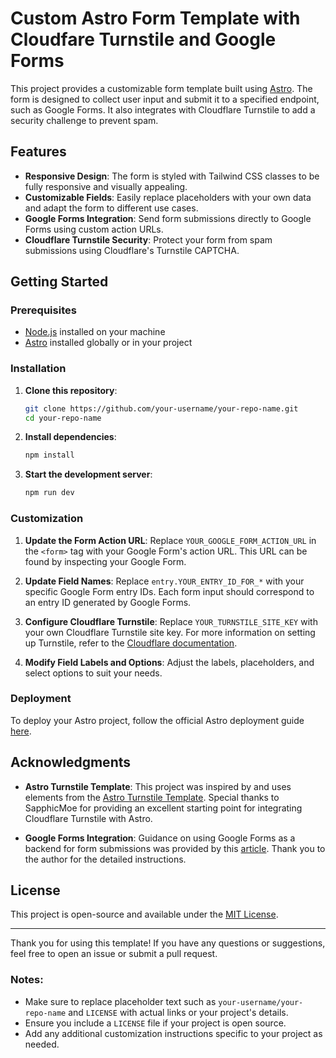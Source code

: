 
# Custom Astro Form Template with Cloudfare Turnstile and Google Forms

This project provides a customizable form template built using [Astro](https://astro.build/). The form is designed to collect user input and submit it to a specified endpoint, such as Google Forms. It also integrates with Cloudflare Turnstile to add a security challenge to prevent spam.

## Features

- **Responsive Design**: The form is styled with Tailwind CSS classes to be fully responsive and visually appealing.
- **Customizable Fields**: Easily replace placeholders with your own data and adapt the form to different use cases.
- **Google Forms Integration**: Send form submissions directly to Google Forms using custom action URLs.
- **Cloudflare Turnstile Security**: Protect your form from spam submissions using Cloudflare's Turnstile CAPTCHA.

## Getting Started

### Prerequisites

- [Node.js](https://nodejs.org/) installed on your machine
- [Astro](https://astro.build/) installed globally or in your project

### Installation

1. **Clone this repository**:
   ```bash
   git clone https://github.com/your-username/your-repo-name.git
   cd your-repo-name
   ```

2. **Install dependencies**:
   ```bash
   npm install
   ```

3. **Start the development server**:
   ```bash
   npm run dev
   ```

### Customization

1. **Update the Form Action URL**: 
   Replace `YOUR_GOOGLE_FORM_ACTION_URL` in the `<form>` tag with your Google Form's action URL. This URL can be found by inspecting your Google Form.

2. **Update Field Names**: 
   Replace `entry.YOUR_ENTRY_ID_FOR_*` with your specific Google Form entry IDs. Each form input should correspond to an entry ID generated by Google Forms.

3. **Configure Cloudflare Turnstile**: 
   Replace `YOUR_TURNSTILE_SITE_KEY` with your own Cloudflare Turnstile site key. For more information on setting up Turnstile, refer to the [Cloudflare documentation](https://developers.cloudflare.com/turnstile/get-started/).

4. **Modify Field Labels and Options**: 
   Adjust the labels, placeholders, and select options to suit your needs.

### Deployment

To deploy your Astro project, follow the official Astro deployment guide [here](https://docs.astro.build/en/guides/deploy/).

## Acknowledgments

- **Astro Turnstile Template**: This project was inspired by and uses elements from the [Astro Turnstile Template](https://github.com/SapphicMoe/astro-turnstile-template). Special thanks to SapphicMoe for providing an excellent starting point for integrating Cloudflare Turnstile with Astro.

- **Google Forms Integration**: Guidance on using Google Forms as a backend for form submissions was provided by this [article](https://pqvst.com/2021/12/28/custom-google-forms/). Thank you to the author for the detailed instructions.

## License

This project is open-source and available under the [MIT License](LICENSE).

---

Thank you for using this template! If you have any questions or suggestions, feel free to open an issue or submit a pull request.


### Notes:
- Make sure to replace placeholder text such as `your-username/your-repo-name` and `LICENSE` with actual links or your project's details.
- Ensure you include a `LICENSE` file if your project is open source.
- Add any additional customization instructions specific to your project as needed.